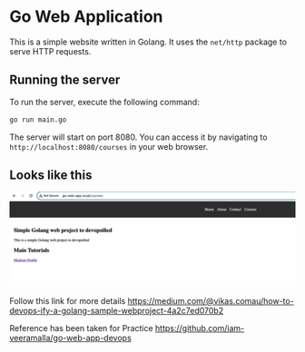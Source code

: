# Go Web Application

This is a simple website written in Golang. It uses the `net/http` package to serve HTTP requests.

## Running the server

To run the server, execute the following command:

```bash
go run main.go
```

The server will start on port 8080. You can access it by navigating to `http://localhost:8080/courses` in your web browser.

## Looks like this
![Alt text](image.png)


Follow this link for more details https://medium.com/@vikas.comau/how-to-devops-ify-a-golang-sample-webproject-4a2c7ed070b2



Reference has been taken for Practice https://github.com/iam-veeramalla/go-web-app-devops 